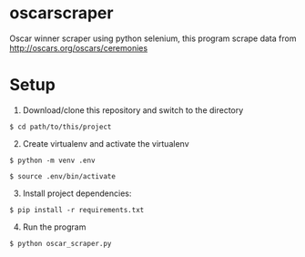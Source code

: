 # oscarscraper
Oscar winner scraper using python selenium, this program scrape data from http://oscars.org/oscars/ceremonies


# Setup

1. Download/clone this repository and switch to the directory
```
$ cd path/to/this/project
```

2. Create virtualenv and activate the virtualenv
```
$ python -m venv .env

$ source .env/bin/activate
```

3. Install project dependencies:
```
$ pip install -r requirements.txt
```
4. Run the program
```
$ python oscar_scraper.py
```
